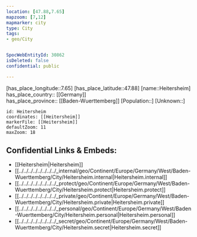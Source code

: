 ```yaml
---
location: [47.88,7.65] 
mapzoom: [7,12] 
mapmarker: city 
type: City
tags:
- geo/City


SpocWebEntityId: 30862
isDeleted: false
confidential: public

---
```

[has_place_longitude::7.65] 
[has_place_latitude::47.88] 
[name::Heitersheim] 
has_place_country:: [[Germany]]  
has_place_province:: [[Baden-Wuerttemberg]] 
[Population::] 
[Unknown::] 


```leaflet
id: Heitersheim
coordinates: [[Heitersheim]] 
markerFile: [[Heitersheim]] 
defaultZoom: 11 
maxZoom: 18
```


## Confidential Links & Embeds: 
- [[Heitersheim|Heitersheim]]  
- [[../../../../../../../../_internal/geo/Continent/Europe/Germany/West/Baden-Wuerttemberg/City/Heitersheim.internal|Heitersheim.internal]] 
- [[../../../../../../../../_protect/geo/Continent/Europe/Germany/West/Baden-Wuerttemberg/City/Heitersheim.protect|Heitersheim.protect]] 
- [[../../../../../../../../_private/geo/Continent/Europe/Germany/West/Baden-Wuerttemberg/City/Heitersheim.private|Heitersheim.private]] 
- [[../../../../../../../../_personal/geo/Continent/Europe/Germany/West/Baden-Wuerttemberg/City/Heitersheim.personal|Heitersheim.personal]] 
- [[../../../../../../../../_secret/geo/Continent/Europe/Germany/West/Baden-Wuerttemberg/City/Heitersheim.secret|Heitersheim.secret]] 
